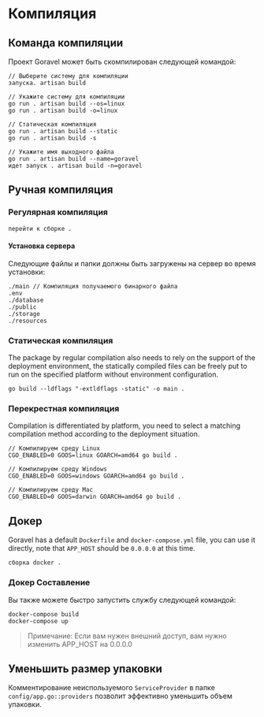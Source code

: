 # Компиляция

## Команда компиляции

Проект Goravel может быть скомпилирован следующей командой:

```
// Выберите систему для компиляции
запуска. artisan build

// Укажите систему для компиляции
go run . artisan build --os=linux
go run . artisan build -o=linux

// Статическая компиляция
go run . artisan build --static
go run . artisan build -s

// Укажите имя выходного файла
go run . artisan build --name=goravel
идет запуск . artisan build -n=goravel
```

## Ручная компиляция

### Регулярная компиляция

```shell
перейти к сборке .
```

#### Установка сервера

Следующие файлы и папки должны быть загружены на сервер во время установки:

```
./main // Компиляция получаемого бинарного файла
.env
./database
./public
./storage
./resources
```

### Статическая компиляция

The package by regular compilation also needs to rely on the support of the deployment environment, the statically
compiled files can be freely put to run on the specified platform without environment configuration.

```shell
go build --ldflags "-extldflags -static" -o main .
```

### Перекрестная компиляция

Compilation is differentiated by platform, you need to select a matching compilation method according to the deployment
situation.

```shell
// Компилируем среду Linux
CGO_ENABLED=0 GOOS=linux GOARCH=amd64 go build .

// Компилируем среду Windows
CGO_ENABLED=0 GOOS=windows GOARCH=amd64 go build .

// Компилируем среду Mac
CGO_ENABLED=0 GOOS=darwin GOARCH=amd64 go build .
```

## Докер

Goravel has a default `Dockerfile` and `docker-compose.yml` file, you can use it directly, note that `APP_HOST` should
be `0.0.0.0` at this time.

```shell
сборка docker .
```

### Докер Составление

Вы также можете быстро запустить службу следующей командой:

```shell
docker-compose build
docker-compose up
```

> Примечание: Если вам нужен внешний доступ, вам нужно изменить APP_HOST на 0.0.0.0

## Уменьшить размер упаковки

Комментирование неиспользуемого `ServiceProvider` в папке `config/app.go::providers` позволит эффективно уменьшить объем упаковки.
